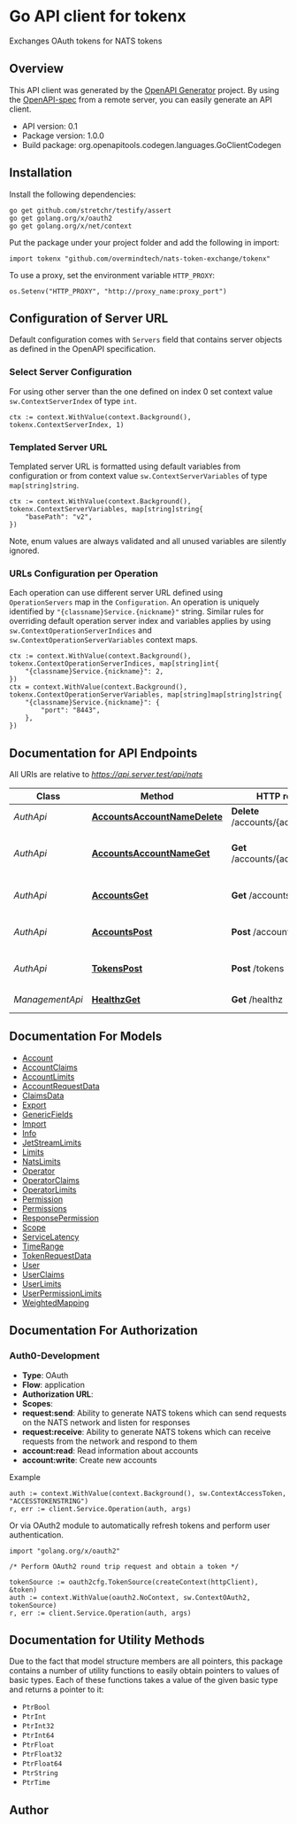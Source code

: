 # Go API client for tokenx

Exchanges OAuth tokens for NATS tokens

## Overview
This API client was generated by the [OpenAPI Generator](https://openapi-generator.tech) project.  By using the [OpenAPI-spec](https://www.openapis.org/) from a remote server, you can easily generate an API client.

- API version: 0.1
- Package version: 1.0.0
- Build package: org.openapitools.codegen.languages.GoClientCodegen

## Installation

Install the following dependencies:

```shell
go get github.com/stretchr/testify/assert
go get golang.org/x/oauth2
go get golang.org/x/net/context
```

Put the package under your project folder and add the following in import:

```golang
import tokenx "github.com/overmindtech/nats-token-exchange/tokenx"
```

To use a proxy, set the environment variable `HTTP_PROXY`:

```golang
os.Setenv("HTTP_PROXY", "http://proxy_name:proxy_port")
```

## Configuration of Server URL

Default configuration comes with `Servers` field that contains server objects as defined in the OpenAPI specification.

### Select Server Configuration

For using other server than the one defined on index 0 set context value `sw.ContextServerIndex` of type `int`.

```golang
ctx := context.WithValue(context.Background(), tokenx.ContextServerIndex, 1)
```

### Templated Server URL

Templated server URL is formatted using default variables from configuration or from context value `sw.ContextServerVariables` of type `map[string]string`.

```golang
ctx := context.WithValue(context.Background(), tokenx.ContextServerVariables, map[string]string{
	"basePath": "v2",
})
```

Note, enum values are always validated and all unused variables are silently ignored.

### URLs Configuration per Operation

Each operation can use different server URL defined using `OperationServers` map in the `Configuration`.
An operation is uniquely identified by `"{classname}Service.{nickname}"` string.
Similar rules for overriding default operation server index and variables applies by using `sw.ContextOperationServerIndices` and `sw.ContextOperationServerVariables` context maps.

```
ctx := context.WithValue(context.Background(), tokenx.ContextOperationServerIndices, map[string]int{
	"{classname}Service.{nickname}": 2,
})
ctx = context.WithValue(context.Background(), tokenx.ContextOperationServerVariables, map[string]map[string]string{
	"{classname}Service.{nickname}": {
		"port": "8443",
	},
})
```

## Documentation for API Endpoints

All URIs are relative to *https://api.server.test/api/nats*

Class | Method | HTTP request | Description
------------ | ------------- | ------------- | -------------
*AuthApi* | [**AccountsAccountNameDelete**](docs/AuthApi.md#accountsaccountnamedelete) | **Delete** /accounts/{accountName} | Deletes an account
*AuthApi* | [**AccountsAccountNameGet**](docs/AuthApi.md#accountsaccountnameget) | **Get** /accounts/{accountName} | Returns details of an account by name
*AuthApi* | [**AccountsGet**](docs/AuthApi.md#accountsget) | **Get** /accounts | Returns a list of all accounts
*AuthApi* | [**AccountsPost**](docs/AuthApi.md#accountspost) | **Post** /accounts | Creates a new account
*AuthApi* | [**TokensPost**](docs/AuthApi.md#tokenspost) | **Post** /tokens | Generates new NATS tokens
*ManagementApi* | [**HealthzGet**](docs/ManagementApi.md#healthzget) | **Get** /healthz | Health check


## Documentation For Models

 - [Account](docs/Account.md)
 - [AccountClaims](docs/AccountClaims.md)
 - [AccountLimits](docs/AccountLimits.md)
 - [AccountRequestData](docs/AccountRequestData.md)
 - [ClaimsData](docs/ClaimsData.md)
 - [Export](docs/Export.md)
 - [GenericFields](docs/GenericFields.md)
 - [Import](docs/Import.md)
 - [Info](docs/Info.md)
 - [JetStreamLimits](docs/JetStreamLimits.md)
 - [Limits](docs/Limits.md)
 - [NatsLimits](docs/NatsLimits.md)
 - [Operator](docs/Operator.md)
 - [OperatorClaims](docs/OperatorClaims.md)
 - [OperatorLimits](docs/OperatorLimits.md)
 - [Permission](docs/Permission.md)
 - [Permissions](docs/Permissions.md)
 - [ResponsePermission](docs/ResponsePermission.md)
 - [Scope](docs/Scope.md)
 - [ServiceLatency](docs/ServiceLatency.md)
 - [TimeRange](docs/TimeRange.md)
 - [TokenRequestData](docs/TokenRequestData.md)
 - [User](docs/User.md)
 - [UserClaims](docs/UserClaims.md)
 - [UserLimits](docs/UserLimits.md)
 - [UserPermissionLimits](docs/UserPermissionLimits.md)
 - [WeightedMapping](docs/WeightedMapping.md)


## Documentation For Authorization



### Auth0-Development


- **Type**: OAuth
- **Flow**: application
- **Authorization URL**: 
- **Scopes**: 
 - **request:send**: Ability to generate NATS tokens which can send requests on the NATS network and listen for responses
 - **request:receive**: Ability to generate NATS tokens which can receive requests from the network and respond to them
 - **account:read**: Read information about accounts
 - **account:write**: Create new accounts

Example

```golang
auth := context.WithValue(context.Background(), sw.ContextAccessToken, "ACCESSTOKENSTRING")
r, err := client.Service.Operation(auth, args)
```

Or via OAuth2 module to automatically refresh tokens and perform user authentication.

```golang
import "golang.org/x/oauth2"

/* Perform OAuth2 round trip request and obtain a token */

tokenSource := oauth2cfg.TokenSource(createContext(httpClient), &token)
auth := context.WithValue(oauth2.NoContext, sw.ContextOAuth2, tokenSource)
r, err := client.Service.Operation(auth, args)
```


## Documentation for Utility Methods

Due to the fact that model structure members are all pointers, this package contains
a number of utility functions to easily obtain pointers to values of basic types.
Each of these functions takes a value of the given basic type and returns a pointer to it:

* `PtrBool`
* `PtrInt`
* `PtrInt32`
* `PtrInt64`
* `PtrFloat`
* `PtrFloat32`
* `PtrFloat64`
* `PtrString`
* `PtrTime`

## Author



